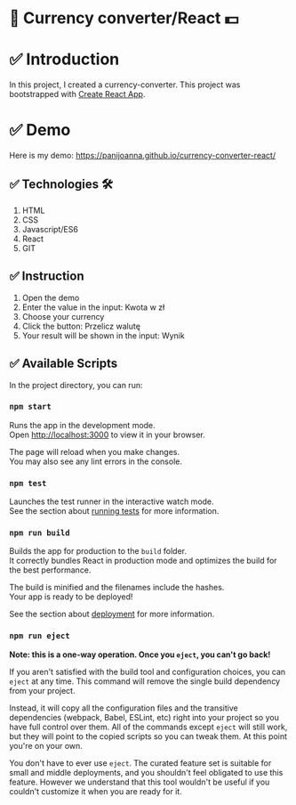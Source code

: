# 📁 Currency converter/React 💵

# ✅ Introduction
In this project, I created a currency-converter.
This project was bootstrapped with [Create React App](https://github.com/facebook/create-react-app).

# ✅ Demo
Here is my demo:
https://panijoanna.github.io/currency-converter-react/

## ✅ Technologies 🛠
1. HTML
2. CSS
3. Javascript/ES6
4. React
5. GIT

## ✅ Instruction
1. Open the demo
2. Enter the value in the input: Kwota w zł
3. Choose your currency
4. Click the button: Przelicz walutę
5. Your result will be shown in the input: Wynik

## ✅ Available Scripts

In the project directory, you can run:

### `npm start`

Runs the app in the development mode.\
Open [http://localhost:3000](http://localhost:3000) to view it in your browser.

The page will reload when you make changes.\
You may also see any lint errors in the console.

### `npm test`

Launches the test runner in the interactive watch mode.\
See the section about [running tests](https://facebook.github.io/create-react-app/docs/running-tests) for more information.

### `npm run build`

Builds the app for production to the `build` folder.\
It correctly bundles React in production mode and optimizes the build for the best performance.

The build is minified and the filenames include the hashes.\
Your app is ready to be deployed!

See the section about [deployment](https://facebook.github.io/create-react-app/docs/deployment) for more information.

### `npm run eject`

**Note: this is a one-way operation. Once you `eject`, you can't go back!**

If you aren't satisfied with the build tool and configuration choices, you can `eject` at any time. This command will remove the single build dependency from your project.

Instead, it will copy all the configuration files and the transitive dependencies (webpack, Babel, ESLint, etc) right into your project so you have full control over them. All of the commands except `eject` will still work, but they will point to the copied scripts so you can tweak them. At this point you're on your own.

You don't have to ever use `eject`. The curated feature set is suitable for small and middle deployments, and you shouldn't feel obligated to use this feature. However we understand that this tool wouldn't be useful if you couldn't customize it when you are ready for it.

